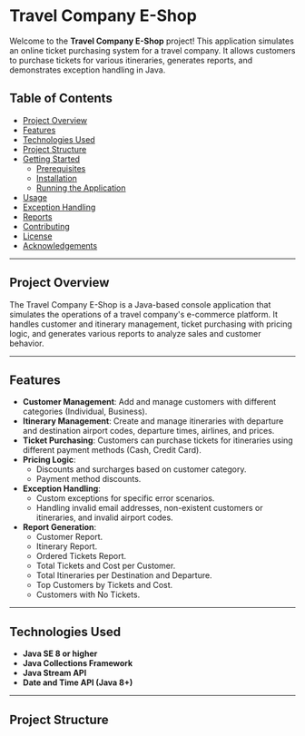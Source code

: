 # Travel Company E-Shop

Welcome to the **Travel Company E-Shop** project! This application simulates an online ticket purchasing system for a travel company. It allows customers to purchase tickets for various itineraries, generates reports, and demonstrates exception handling in Java.

## Table of Contents

- [Project Overview](#project-overview)
- [Features](#features)
- [Technologies Used](#technologies-used)
- [Project Structure](#project-structure)
- [Getting Started](#getting-started)
  - [Prerequisites](#prerequisites)
  - [Installation](#installation)
  - [Running the Application](#running-the-application)
- [Usage](#usage)
- [Exception Handling](#exception-handling)
- [Reports](#reports)
- [Contributing](#contributing)
- [License](#license)
- [Acknowledgements](#acknowledgements)

---

## Project Overview

The Travel Company E-Shop is a Java-based console application that simulates the operations of a travel company's e-commerce platform. It handles customer and itinerary management, ticket purchasing with pricing logic, and generates various reports to analyze sales and customer behavior.

---

## Features

- **Customer Management**: Add and manage customers with different categories (Individual, Business).
- **Itinerary Management**: Create and manage itineraries with departure and destination airport codes, departure times, airlines, and prices.
- **Ticket Purchasing**: Customers can purchase tickets for itineraries using different payment methods (Cash, Credit Card).
- **Pricing Logic**:
  - Discounts and surcharges based on customer category.
  - Payment method discounts.
- **Exception Handling**:
  - Custom exceptions for specific error scenarios.
  - Handling invalid email addresses, non-existent customers or itineraries, and invalid airport codes.
- **Report Generation**:
  - Customer Report.
  - Itinerary Report.
  - Ordered Tickets Report.
  - Total Tickets and Cost per Customer.
  - Total Itineraries per Destination and Departure.
  - Top Customers by Tickets and Cost.
  - Customers with No Tickets.

---

## Technologies Used

- **Java SE 8 or higher**
- **Java Collections Framework**
- **Java Stream API**
- **Date and Time API (Java 8+)**

---

## Project Structure